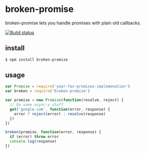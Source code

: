 # broken-promise
broken-promise lets you handle promises with plain old callbacks.

[![Build status](https://travis-ci.org/michaelrhodes/broken-promise.png?branch=master)](https://travis-ci.org/michaelrhodes/broken-promise)

## install
```sh
$ npm install broken-promise
```

## usage
```js
var Promise = require('your-fav-promises-implemenation')
var broken = require('broken-promise')

var promise = new Promise(function(resolve, reject) {
  // Do some async-y stuff
  get('google.com', function(error, response) {
    error ? reject(error) : resolve(response)
  })
})

broken(promise, function(error, response) {
  if (error) throw error
  console.log(response)
})
```
